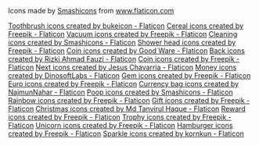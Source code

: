 <div>Icons made by <a href="https://www.flaticon.com/authors/smashicons" title="Smashicons">Smashicons</a> from <a href="https://www.flaticon.com/" title="Flaticon">www.flaticon.com</a></div>

<a href="https://www.flaticon.com/free-icons/toothbrush" title="toothbrush icons">Toothbrush icons created by bukeicon - Flaticon</a>
<a href="https://www.flaticon.com/free-icons/cereal" title="cereal icons">Cereal icons created by Freepik - Flaticon</a>
<a href="https://www.flaticon.com/free-icons/vacuum" title="vacuum icons">Vacuum icons created by Freepik - Flaticon</a>
<a href="https://www.flaticon.com/free-icons/cleaning" title="cleaning icons">Cleaning icons created by Smashicons - Flaticon</a>
<a href="https://www.flaticon.com/free-icons/shower-head" title="shower head icons">Shower head icons created by Freepik - Flaticon</a>
<a href="https://www.flaticon.com/free-icons/coin" title="coin icons">Coin icons created by Good Ware - Flaticon</a>
<a href="https://www.flaticon.com/free-icons/back" title="back icons">Back icons created by Rizki Ahmad Fauzi - Flaticon</a>
<a href="https://www.flaticon.com/free-icons/coin" title="coin icons">Coin icons created by Freepik - Flaticon</a>
<a href="https://www.flaticon.com/free-icons/next" title="next icons">Next icons created by Jesus Chavarria - Flaticon</a>
<a href="https://www.flaticon.com/free-icons/money" title="money icons">Money icons created by DinosoftLabs - Flaticon</a>
<a href="https://www.flaticon.com/free-icons/gem" title="gem icons">Gem icons created by Freepik - Flaticon</a>
<a href="https://www.flaticon.com/free-icons/euro" title="euro icons">Euro icons created by Freepik - Flaticon</a>
<a href="https://www.flaticon.com/free-icons/currency-bag" title="currency bag icons">Currency bag icons created by NajmunNahar - Flaticon</a>
<a href="https://www.flaticon.com/free-icons/poop" title="poop icons">Poop icons created by Smashicons - Flaticon</a>
<a href="https://www.flaticon.com/free-icons/rainbow" title="rainbow icons">Rainbow icons created by Freepik - Flaticon</a>
<a href="https://www.flaticon.com/free-icons/gift" title="gift icons">Gift icons created by Freepik - Flaticon</a>
<a href="https://www.flaticon.com/free-icons/christmas" title="christmas icons">Christmas icons created by Md Tanvirul Haque - Flaticon</a>
<a href="https://www.flaticon.com/free-icons/reward" title="reward icons">Reward icons created by Freepik - Flaticon</a>
<a href="https://www.flaticon.com/free-icons/trophy" title="trophy icons">Trophy icons created by Freepik - Flaticon</a>
<a href="https://www.flaticon.com/free-icons/unicorn" title="unicorn icons">Unicorn icons created by Freepik - Flaticon</a>
<a href="https://www.flaticon.com/free-icons/hamburger" title="hamburger icons">Hamburger icons created by Freepik - Flaticon</a>
<a href="https://www.flaticon.com/free-icons/sparkle" title="sparkle icons">Sparkle icons created by kornkun - Flaticon</a>
